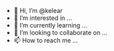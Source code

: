 - 👋 Hi, I’m @kelear
- 👀 I’m interested in ...
- 🌱 I’m currently learning ...
- 💞️ I’m looking to collaborate on ...
- 📫 How to reach me ...

<!---
kelear/kelear is a ✨ special ✨ repository because its `README.md` (this file) appears on your GitHub profile.
You can click the Preview link to take a look at your changes.
--->
